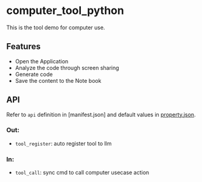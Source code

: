 # computer_tool_python

This is the tool demo for computer use.

## Features

- Open the Application
- Analyze the code through screen sharing
- Generate code
- Save the content to the Note book

## API

Refer to `api` definition in [manifest.json] and default values in [property.json](property.json).

### Out:

- `tool_register`: auto register tool to llm

### In:

- `tool_call`: sync cmd to call computer usecase action